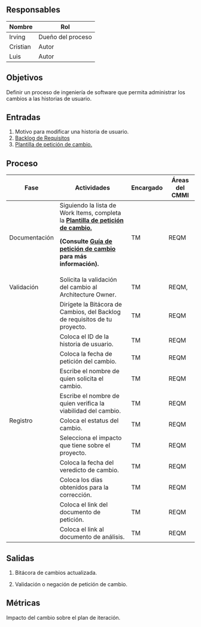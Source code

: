 ## Responsables

Nombre     | Rol
-----------|------------------
Irving     | Dueño del proceso
Cristian       | Autor
Luis       | Autor

## Objetivos
Definir un proceso de ingeniería de software que permita administrar los cambios a las historias de usuario.

## Entradas
1. Motivo para modificar una historia de usuario.
2. [Backlog de Requisitos](https://docs.google.com/spreadsheets/d/1LJBa3L4L6kyVMiC2n8WxKfYz4tH5eatCR0WTTe5kJVw/edit#gid=1457739545)
3. [Plantilla de petición de cambio.](https://docs.google.com/document/d/1M069mmX34Qs00u1gTi_QwSYtdNtDVKalAZwjJS4YCkI/edit?usp=sharing)

## Proceso
<table>
  <thead>
    <tr>
      <th>Fase</th>
      <th>Actividades</th>
      <th>Encargado</th>
      <th>Áreas del CMMI</th>
    </tr>
  </thead>
  <tbody>
    <tr>
      <td rowspan="1">Documentación</td>
      <td>Siguiendo la lista de Work Items, completa la <strong><a href="https://docs.google.com/document/d/1kWa49M5i2LyEFAsawZfrYRFMQnMOAeqNbDrwHtjj7tE/edit" target="_blank">Plantilla de petición de cambio.</a></strong>
      <p><strong>(Consulte <a href="">Guía de petición de cambio</a> para más información).</strong></p></td>
      <td rowspan="1">TM</td>
      <td rowspan="1">REQM</td>
    </tr>
    <tr>
      <td rowspan="1">Validación</td>
      <td>Solicita la validación del cambio al Architecture Owner.</td>
      <td>TM</td>
      <td>REQM,</td>
    </tr>
      <tr>
      <td rowspan="12">Registro</td>
      <td>Dirígete la Bitácora de Cambios, del Backlog de requisitos de tu proyecto.</td>
      <td>TM</td>
      <td>REQM</td>
    </tr>  
      <tr>
      <td>Coloca el ID de la historia de usuario.</td>
      <td>TM</td>
      <td>REQM</td>
    </tr>
      <tr>
      <td>Coloca la fecha de petición del cambio.</td>
      <td>TM</td>
      <td>REQM</td>
    </tr>
      <tr>
      <td>Escribe el nombre de quien solicita el cambio.</td>
      <td>TM</td>
      <td>REQM</td>
    </tr>
      <tr>
      <td>Escribe el nombre de quien verifica la viabilidad del cambio.</td>
      <td>TM</td>
      <td>REQM</td>
    </tr>
      <tr>
      <td>Coloca el estatus del cambio.</td>
      <td>TM</td>
      <td>REQM</td>
    </tr>
      <tr>
      <td>Selecciona el impacto que tiene sobre el proyecto.</td>
      <td>TM</td>
      <td>REQM</td>
    </tr>
      <tr>
      <td>Coloca la fecha del veredicto de cambio.</td>
      <td>TM</td>
      <td>REQM</td>
    </tr>
      <tr>
      <td>Coloca los días obtenidos para la corrección.</td>
      <td>TM</td>
      <td>REQM</td>
    </tr>
      <tr>
      <td>Coloca el link del documento de petición.</td>
      <td>TM</td>
      <td>REQM</td>
    </tr>
      <tr>
      <td>Coloca el link al documento de análisis.</td>
      <td>TM</td>
      <td>REQM</td>
  </tbody>
</table>

## Salidas
1) Bitácora de cambios actualizada.

2) Validación o negación de petición de cambio.

## Métricas
Impacto del cambio sobre el plan de iteración.